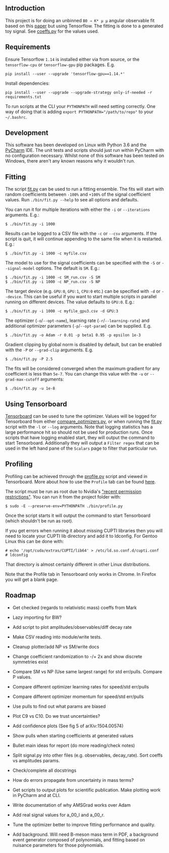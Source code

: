 ## Introduction

This project is for doing an unbinned `B0 → K* μ μ` angular observable fit based on this
[paper](https://arxiv.org/abs/1504.00574) but using Tensorflow. The fitting is done to a generated toy signal.
See [coeffs.py](./b_meson_fit/coeffs.py) for the values used.

## Requirements

Ensure Tensorflow `1.14` is installed either via from source,
or the `tensorflow-cpu` or `tensorflow-gpu` pip packages. E.g.
```
pip install --user --upgrade 'tensorflow-gpu==1.14.*'
```

Install dependencies:
```
pip install --user --upgrade --upgrade-strategy only-if-needed -r requirements.txt
```

To run scripts at the CLI your `PYTHONPATH` will need setting correctly. One way of doing that is adding
`export PYTHONPATH="/path/to/repo"` to your `~/.bashrc`.

## Development

This software has been developed on Linux with Python 3.6 and the [PyCharm](https://www.jetbrains.com/pycharm/) IDE.
The unit tests and scripts should just run within PyCharm with no configuration necessary. Whilst none of this software
has been tested on Windows, there aren't any known reasons why it wouldn't run.

## Fitting

The script [fit.py](./bin/fit.py) can be used to run a fitting ensemble. The fits will start with random coefficients
between `-100%` and `+100%` of the signal coefficient values. Run `./bin/fit.py --help` to see all options and defaults.

You can run it for multiple iterations with either the `-i` or `--iterations` arguments. E.g.:

```
$ ./bin/fit.py -i 1000
```

Results can be logged to a CSV file with the `-c` or `--csv` arguments. If the script is quit, it will continue
appending to the same file when it is restarted. E.g.:

```
$ ./bin/fit.py -i 1000 -c myfile.csv
```

The model to use for the signal coefficients can be specified with the `-S` or `--signal-model` options. The
 default is `SM`. E.g.:

```
$ ./bin/fit.py -i 1000 -c SM_run.csv -S SM
$ ./bin/fit.py -i 1000 -c NP_run.csv -S NP
```

The target device (e.g. `GPU:0`, `GPU:1`, `CPU:0` etc.) can be specified with `-d` or `--device`. This can be useful
if you want to start multiple scripts in parallel running on different devices. The value defaults to `GPU:0`. E.g.:

```
$ ./bin/fit.py -i 1000 -c myfile_gpu3.csv -d GPU:3
```

The optimizer (`-o`/`--opt-name`), learning rate (`-r`/`--learning-rate`) and additional optimizer parameters
(`-p`/`--opt-param`) can be supplied. E.g.

```
$ ./bin/fit.py -o Adam -r 0.01 -p beta1 0.95 -p epsilon 1e-3
```

Gradient clipping by global norm is disabled by default, but can be enabled with the `-P` or `--grad-clip` arguments.
E.g.

```
$ ./bin/fit.py -P 2.5
```

The fits will be considered converged when the maximum gradient for any coefficient is less than `5e-7`. You can change
this value with the `-u` or `--grad-max-cutoff` arguments:

```
$ ./bin/fit.py -u 1e-8
```

## Using Tensorboard

[Tensorboard](https://www.tensorflow.org/guide/summaries_and_tensorboard) can be used to tune the optimizer. Values
will be logged for Tensorboard from either [compare_optimizers.py](./bin/compare_optimizers.py), or when running the 
[fit.py](./bin/fit.py) script with the `-l` or `--log` arguments. Note that logging statistics has a large performance
hit so should not be used for production runs. Once scripts that have logging enabled start, they will output
the command to start Tensorboard. Additionally they will output a `Filter regex` that can be used in the left hand pane
of the `Scalars` page to filter that particular run.

## Profiling

Profiling can be achieved through the [profile.py](./bin/profile.py) script and viewed in Tensorboard. More about how
to use the `Profile` tab can be found
 [here](https://www.tensorflow.org/tensorboard/r2/tensorboard_profiling_keras#trace_viewer).

The script must be run as root due to Nvidia's 
["recent permission restrictions"](https://devtalk.nvidia.com/default/topic/1047744/jetson-agx-xavier/jetson-xavier-official-tensorflow-package-can-t-initialize-cupti/post/5319306/#5319306).
You can run it from the project folder with:
```
$ sudo -E --preserve-env=PYTHONPATH ./bin/profile.py
```
Once the script starts it will output the command to start Tensorboard (which shouldn't be run as root).

If you get errors when running it about missing CUPTI libraries then you will need to locate your CUPTI lib
directory and add it to ldconfig. For Gentoo Linux this can be done with:

```
# echo '/opt/cuda/extras/CUPTI/lib64' > /etc/ld.so.conf.d/cupti.conf
# ldconfig
```

That directory is almost certainly different in other Linux distributions.

Note that the Profile tab in Tensorboard only works in Chrome. In Firefox you will get a blank page.

## Roadmap

* Get checked (regards to relativistic mass) coeffs from Mark
* Lazy importing for BW?
* Add script to plot amplitudes/observables/diff decay rate
* Make CSV reading into module/write tests.
* Cleanup plotter/add NP vs SM/write docs

* Change coefficient randomization to -/+ 2x and show discrete symmetries exist
* Compare SM vs NP (Use same largest range) for std err/pulls. Compare P values.
* Compare different optimizer learning rates for speed/std err/pulls
* Compare different optimizer momentum for speed/std err/pulls
* Use pulls to find out what params are biased
* Plot C9 vs C10. Do we trust uncertainties?
* Add confidence plots (See fig 5 of arXiv:1504.00574)
* Show pulls when starting coefficients at generated values
* Bullet main ideas for report (do more reading/check notes)

* Split signal.py into other files (e.g. observables, decay_rate). Sort coeffs vs amplitudes params.
* Check/complete all docstrings
* How do errors propagate from uncertainty in mass terms?
* Get scripts to output plots for scientific publication. Make plotting work in PyCharm and at CLI.
* Write documentation of why AMSGrad works over Adam

* Add real signal values for a_00_l and a_00_r.
* Tune the optimizer better to improve fitting performance and quality.
* Add background. Will need B-meson mass term in PDF, a background event generator composed of polynomials,
and fitting based on nuisance parameters for those polynomials.